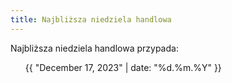 ```yaml
---
title: Najbliższa niedziela handlowa
---
```


<div class="row pt-5">
    <p class="lead">Najbliższa niedziela handlowa przypada:</p>
    <div class="container">
        <ul>
            {{ "December 17, 2023" | date: "%d.%m.%Y" }}
        </ul>
    </div>
</div>



